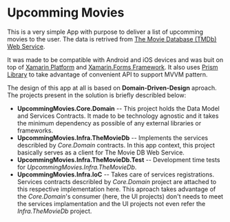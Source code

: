 # Upcomming Movies

This is a very simple App with purpose to deliver a list of upcomming movies to the user. The data is retrived from [The Movie Database (TMDb) Web Service](http://www.themoviedb.org).

It was made to be compatible with Android and iOS devices and was buit on top of [Xamarin Platform](http://www.xamarin.com/) and [Xamarin.Forms Framework](http://www.xamarin.com/forms). It also uses [Prism Library](http://github.com/PrismLibrary/Prism) to take advantage of convenient API to support MVVM pattern. 

The design of this app at all is based on **Domain-Driven-Design** aproach. The projects present in the solution is briefly describled below:
 - **UpcommingMovies.Core.Domain** -- This project holds the Data Model and Services Contracts. It made to be technology agnostic and it takes the minimum dependency as possible of any external libraries or frameworks.
 - **UpcommingMovies.Infra.TheMovieDb** -- Implements the services describled by *Core.Domain* contracts. In this app context, this project basically serves as a client for The Movie DB Web Service.
 - **UpcommingMovies.Infra.TheMovieDb.Test** -- Development time tests for *UpcommingMovies.Infra.TheMovieDb*.
 - **UpcommingMovies.Infra.IoC** -- Takes care of services registrations. Services contracts describled by *Core.Domain* project are attached to this respective implementation here. This aproach takes advantage of the *Core.Domain*'s consumer (here, the UI projects) don't needs to meet the services implamentation and the UI projects not even refer the *Infra.TheMovieDb* project.
